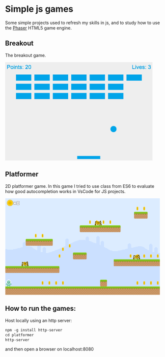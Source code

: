 # Simple js games

Some simple projects used to refresh my skills in js,
and to study how to use the [Phaser](https://phaser.io/) HTML5 game engine.

## Breakout

The breakout game.

![](https://github.com/frobino/mozilla-js-game-tutorial/blob/master/breakout.png?raw=true)

## Platformer

2D platformer game.
In this game I tried to use class from ES6 to evaluate how good autocompletion works in VsCode for JS projects.

![](https://github.com/frobino/mozilla-js-game-tutorial/blob/master/platformer.png?raw=true)

## How to run the games:

Host locally using an http server:
```
npm -g install http-server
cd platformer
http-server
```
and then open a browser on localhost:8080